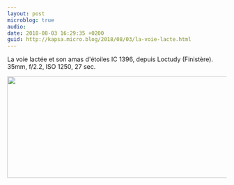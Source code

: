 ```yaml
---
layout: post
microblog: true
audio: 
date: 2018-08-03 16:29:35 +0200
guid: http://kapsa.micro.blog/2018/08/03/la-voie-lacte.html
---
```

La voie lactée et son amas d'étoiles IC 1396, depuis Loctudy (Finistère). 35mm, f/2.2, ISO 1250, 27 sec.

<img src="http://www.jeankapsa.com/uploads/2018/beb8a1e46d.jpg" width="600" height="234" />

